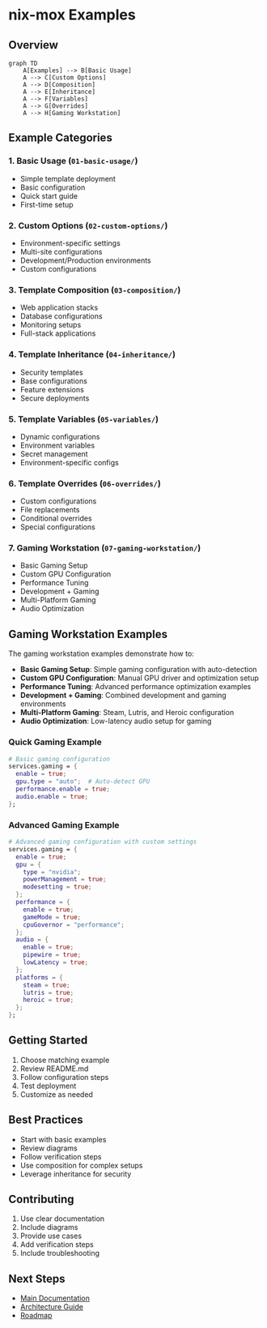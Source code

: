 # nix-mox Examples

## Overview

```mermaid
graph TD
    A[Examples] --> B[Basic Usage]
    A --> C[Custom Options]
    A --> D[Composition]
    A --> E[Inheritance]
    A --> F[Variables]
    A --> G[Overrides]
    A --> H[Gaming Workstation]
```

## Example Categories

### 1. Basic Usage (`01-basic-usage/`)

- Simple template deployment
- Basic configuration
- Quick start guide
- First-time setup

### 2. Custom Options (`02-custom-options/`)

- Environment-specific settings
- Multi-site configurations
- Development/Production environments
- Custom configurations

### 3. Template Composition (`03-composition/`)

- Web application stacks
- Database configurations
- Monitoring setups
- Full-stack applications

### 4. Template Inheritance (`04-inheritance/`)

- Security templates
- Base configurations
- Feature extensions
- Secure deployments

### 5. Template Variables (`05-variables/`)

- Dynamic configurations
- Environment variables
- Secret management
- Environment-specific configs

### 6. Template Overrides (`06-overrides/`)

- Custom configurations
- File replacements
- Conditional overrides
- Special configurations

### 7. Gaming Workstation (`07-gaming-workstation/`)

- Basic Gaming Setup
- Custom GPU Configuration
- Performance Tuning
- Development + Gaming
- Multi-Platform Gaming
- Audio Optimization

## Gaming Workstation Examples

The gaming workstation examples demonstrate how to:

- **Basic Gaming Setup**: Simple gaming configuration with auto-detection
- **Custom GPU Configuration**: Manual GPU driver and optimization setup
- **Performance Tuning**: Advanced performance optimization examples
- **Development + Gaming**: Combined development and gaming environments
- **Multi-Platform Gaming**: Steam, Lutris, and Heroic configuration
- **Audio Optimization**: Low-latency audio setup for gaming

### Quick Gaming Example

```nix
# Basic gaming configuration
services.gaming = {
  enable = true;
  gpu.type = "auto";  # Auto-detect GPU
  performance.enable = true;
  audio.enable = true;
};
```

### Advanced Gaming Example

```nix
# Advanced gaming configuration with custom settings
services.gaming = {
  enable = true;
  gpu = {
    type = "nvidia";
    powerManagement = true;
    modesetting = true;
  };
  performance = {
    enable = true;
    gameMode = true;
    cpuGovernor = "performance";
  };
  audio = {
    enable = true;
    pipewire = true;
    lowLatency = true;
  };
  platforms = {
    steam = true;
    lutris = true;
    heroic = true;
  };
};
```

## Getting Started

1. Choose matching example
2. Review README.md
3. Follow configuration steps
4. Test deployment
5. Customize as needed

## Best Practices

- Start with basic examples
- Review diagrams
- Follow verification steps
- Use composition for complex setups
- Leverage inheritance for security

## Contributing

1. Use clear documentation
2. Include diagrams
3. Provide use cases
4. Add verification steps
5. Include troubleshooting

## Next Steps

- [Main Documentation](../USAGE.md)
- [Architecture Guide](../ARCHITECTURE.md)
- [Roadmap](../ROADMAP.md)
